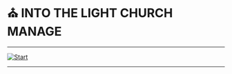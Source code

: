 # :church: INTO THE LIGHT CHURCH MANAGE

---

[![Start](https://img.shields.io/badge/START-2021.06.29-blue.svg)](./START)

---

